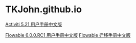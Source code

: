# TKJohn.github.io


[Activiti 5.21 用户手册中文版](https://tkjohn.github.io/activiti-userguide/) 

[Flowable 6.0.0.RC1 用户手册中文版](https://tkjohn.github.io/flowable-userguide/)
[Flowable 迁移手册中文版](https://tkjohn.github.io/flowable-userguide/migration.html)
